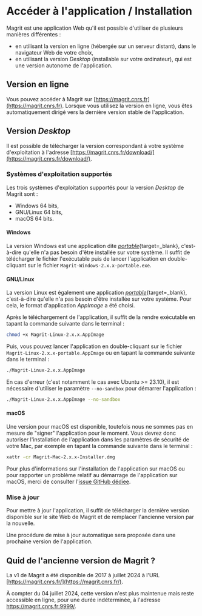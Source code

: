 # Accéder à l'application / Installation

Magrit est une application Web qu'il est possible d'utiliser de plusieurs manières différentes : 

- en utilisant la version en ligne (hébergée sur un serveur distant), dans le navigateur Web de votre choix,
- en utilisant la version *Desktop* (installable sur votre ordinateur), qui est une version autonome de l'application.

## Version en ligne

Vous pouvez accéder à Magrit sur [https://magrit.cnrs.fr](https://magrit.cnrs.fr).
Lorsque vous utilisez la version en ligne, vous êtes automatiquement dirigé vers la dernière version stable de l'application.

## Version *Desktop*

Il est possible de télécharger la version correspondant à votre système d'exploitation à l'adresse [https://magrit.cnrs.fr/download/](https://magrit.cnrs.fr/download/).

### Systèmes d'exploitation supportés

Les trois systèmes d'exploitation supportés pour la version *Desktop* de Magrit sont :

- Windows 64 bits,
- GNU/Linux 64 bits,
- macOS 64 bits.

#### Windows

La version Windows est une application dite [*portable*](https://fr.wikipedia.org/wiki/Application_portable){target=_blank}, c'est-à-dire qu'elle n'a pas besoin d'être installée sur votre système.
Il suffit de télécharger le fichier l'exécutable puis de lancer l'application en double-cliquant sur le fichier `Magrit-Windows-2.x.x-portable.exe`.

#### GNU/Linux

La version Linux est également une application [*portable*](https://fr.wikipedia.org/wiki/Application_portable){target=_blank}, c'est-à-dire qu'elle n'a pas besoin d'être installée sur votre système.
Pour cela, le format d'application *AppImage* a été choisi.

Après le téléchargement de l'application, il suffit de la rendre exécutable en tapant la commande suivante dans le terminal :

```bash
chmod +x Magrit-Linux-2.x.x.AppImage
```

Puis, vous pouvez lancer l'application en double-cliquant sur le fichier `Magrit-Linux-2.x.x-portable.AppImage` ou en tapant la commande suivante dans le terminal :

```bash
./Magrit-Linux-2.x.x.AppImage
```

En cas d'erreur (c'est notamment le cas avec Ubuntu >= 23.10), il est nécessaire d'utiliser le paramètre `--no-sandbox` pour démarrer l'application :

```bash
./Magrit-Linux-2.x.x.AppImage --no-sandbox
```

#### macOS

Une version pour macOS est disponible, toutefois nous ne sommes pas en mesure de "signer" l'application pour le moment.
Vous devrez donc autoriser l'installation de l'application dans les paramètres de sécurité de votre Mac,
par exemple en tapant la commande suivante dans le terminal :

```bash
xattr -cr Magrit-Mac-2.x.x-Installer.dmg 
```

Pour plus d'informations sur l'installation de l'application sur macOS ou pour rapporter un problème relatif au démarrage de l'application sur macOS, merci de consulter l'[issue GitHub dédiee](https://github.com/riatelab/magrit/issues/136).

### Mise à jour

Pour mettre à jour l'application, il suffit de télécharger la dernière version disponible sur le site Web de Magrit et de remplacer l'ancienne version par la nouvelle.

Une procédure de mise à jour automatique sera proposée dans une prochaine version de l'application.

## Quid de l'ancienne version de Magrit ?

La v1 de Magrit a été disponible de 2017 à juillet 2024 à l'URL [https://magrit.cnrs.fr/](https://magrit.cnrs.fr/).

À compter du 04 juillet 2024, cette version n'est plus maintenue mais reste accessible en ligne, pour une durée indéterminée, à l'adresse <a target="_self" href="https://magrit.cnrs.fr:9999/">https://magrit.cnrs.fr:9999/</a>.